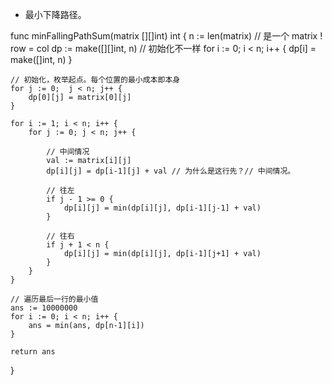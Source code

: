 - 最小下降路径。 

func minFallingPathSum(matrix [][]int) int {
    n := len(matrix)
    // 是一个 matrix ! row = col 
    dp := make([][]int, n) // 初始化不一样
    for i := 0; i < n; i++ {
        dp[i] = make([]int, n)
    }

    // 初始化，枚举起点。每个位置的最小成本即本身
    for j := 0;  j < n; j++ {
        dp[0][j] = matrix[0][j]
    }

    for i := 1; i < n; i++ {
        for j := 0; j < n; j++ {

            // 中间情况
            val := matrix[i][j]
            dp[i][j] = dp[i-1][j] + val // 为什么是这行先？// 中间情况。

            // 往左
            if j - 1 >= 0 {
                dp[i][j] = min(dp[i][j], dp[i-1][j-1] + val)
            }

            // 往右
            if j + 1 < n {
                dp[i][j] = min(dp[i][j], dp[i-1][j+1] + val)
            }
        }
    }

    // 遍历最后一行的最小值
    ans := 10000000 
    for i := 0; i < n; i++ {
        ans = min(ans, dp[n-1][i])
    }

    return ans 
}
